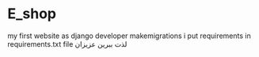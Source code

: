 # E_shop
my first website as django developer
makemigrations
i put requirements in requirements.txt file
لذت ببرین عزیزان
